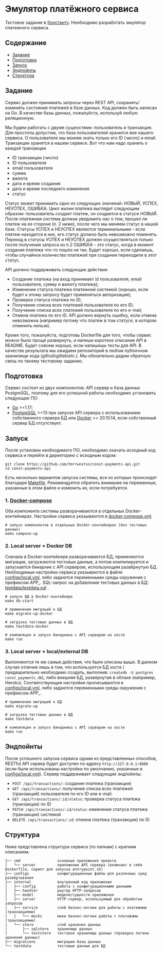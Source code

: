 # Эмулятор платёжного сервиса

Тестовое задание в [Константу](https://const.tech/). Необходимо разработать эмулятор платежного сервиса.

## Содержание

- [Задание](#Задание)
- [Подготовка](#Подготовка)
- [Запуск](#Запуск)
- [Эндпойнты](#Эндпойнты)
- [Структура](#Структура)

## Задание

Сервис должен принимать запросы через REST API, сохранять/изменять состояния платежей в базе данных. Код должен быть
написан на Go. В качестве базы данных, пожалуйста, используй любую реляционную.

Мы будем работать с двумя сущностями: пользователь и транзакция. Для простоты допустим, что база пользователей хранится
вне нашего сервиса. О пользователе мы можем знать только его ID (число) и email. Транзакции хранятся в нашем сервисе.
Вот что нам надо хранить о каждой транзакции

- ID транзакции (число)
- ID пользователя
- email пользователя
- сумма
- валюта
- дата и время создания
- дата и время последнего изменения
- статус

Статус может принимать одно из следующих значений: НОВЫЙ, УСПЕХ, НЕУСПЕХ, ОШИБКА. Цикл жизни платежа выглядит следующим
образом: пользователь создает платеж, он создается в статусе НОВЫЙ. После платежная система должна уведомить нас о том,
прошел ли платеж на ее стороне (п. 2 ниже), после чего мы меняем статус в нашей базе. Статусы УСПЕХ и НЕУСПЕХ являются
терминальными - если платеж находится в них, его статус должно быть невозможно поменять. Переход в статусы УСПЕХ и
НЕУСПЕХ должен осуществляться только после получения запроса из п.2 ОШИБКА - это статус, когда в момент создания платежа
что-то пошло не так. Будет хорошо, если сделаешь, чтобы случайное количество платежей при создании переходили в этот
статус.

API должно поддерживать следующие действия:

- Создание платежа (на вход принимает id пользователя, email пользователя, сумму и валюту платежа);
- Изменение статуса платежа платежной системой (хорошо, если будет к этому запросу будет применяться авторизация);
- Проверка статуса платежа по ID;
- Получение списка всех платежей пользователя по его ID;
- Получение списка всех платежей пользователя по его e-mail;
- Отмена платежа по его ID. API должно вернуть ошибку, если отмена невозможна (например потому что платеж в том статусе,
  в котором отменить нельзя).

Кроме того, пожалуйста, подготовь Dockerfile для того, чтобы сервис можно было проще развернуть, и напиши короткое
описание API в README. Будет совсем хорошо, если напишешь тесты для API. В качестве результата мы ожидаем репозиторий в
любом публичном хранилище кода (github\gitlab\etc.). Мы обязательно дадим обратную связь по твоему тестовому заданию.

## Подготовка

Сервис состоит из двух компонентов: API сервер и база данных PostgreSQL, поэтому для его успешной работы необходимо
установить следующее ПО:

- [Go](https://golang.org/doc/install) >=1.17;
- [PostgreSQL](https://www.postgresql.org/docs/current/tutorial-start.html) >=13 при запуске API сервера с
  использованием собственного сервера БД или [Docker](https://www.docker.com/get-started) >= 20.10.14, если собственный
  сервер БД отсутствует.

## Запуск

После установки необходимого ПО, необходимо скачать исходный код сервиса и перейти в директорию с исходным кодом:

```shell
git clone https://github.com/tmrrwnxtsn/const-payments-api.git
cd const-payments-api
```

Есть несколько вариантов запуска системы, все из которых происходят
благодаря [Makefile](https://github.com/tmrrwnxtsn/const-payments-api/blob/master/Makefile). Рекомендуется обратить
внимание на переменные, указанные в этом файле и изменить их, если потребуется.

### 1. [Docker-compose](https://docs.docker.com/compose/gettingstarted/)

Оба компонента системы разворачиваются в отдельных Docker-контейнерах. Настройки сервиса указываются в
[docker-compose.yml](https://github.com/tmrrwnxtsn/const-payments-api/blob/master/docker-compose.yml).

```shell
# запуск компонентов в отдельных Docker-контейнерах (без тестовых данных)
make compose-up
```

### 2. Local server + Docker DB

Сначала в Docker-контейнере разворачивается БД, применяются миграции, загружаются тестовые данные, а потом компилируется
и запускается бинарник с API сервером, использующим развёрнутую БД. Необходимые настройки сервиса указываются в
файле [configs/local.yml](https://github.com/tmrrwnxtsn/const-payments-api/blob/master/configs/local.yml), либо задаются
переменными среды окружения с префиксом *APP_*. SQL-запрос на добавление тестовых данных в
БД: [testdata/testdata.sql](https://github.com/tmrrwnxtsn/const-payments-api/blob/develop/testdata/testdata.sql)
.

```shell
# запуск БД в Docker-контейнере
make db-start

# применение миграций к БД
make migrate-up-docker

# загрузка тестовых данных в БД 
make testdata-docker

# компиляция и запуск бинарника с API сервером на хосте 
make run
```

### 3. Local server + local/external DB

Выполняются те же самые действия, что были описаны выше. В данном случае отличие лишь в том, что используется БД хоста (
предварительно необходимо создать, выполнив: `createdb -U postgres const_payments_db`), либо внешняя БД, развернутая в
облаке (например, Heroku). Соответствующие настройки прописываются
в [configs/local.yml](https://github.com/tmrrwnxtsn/const-payments-api/blob/master/configs/local.yml), либо задаются
переменными среды окружения с префиксом *APP_*.

```shell
# применение миграций к БД
make migrate-up

# загрузка тестовых данных в БД 
make testdata

# компиляция и запуск бинарника с API сервером на хосте 
make run
```

## Эндпойнты

После успешного запуска сервиса одним из представленных способов, RESTful API сервер будет доступен по
адресу `http://127.0.0.1:8080` (если были использованы настройки по умолчанию, указанные
в [configs/local.yml](https://github.com/tmrrwnxtsn/const-payments-api/blob/master/configs/local.yml)). Сервер
поддерживает следующие эндпойнты:

* `POST /api/transactions/`: создание платежа (транзакции)
* `GET /api/transactions/`: получение списка всех платежей (транзакций) пользователя по его ID или e-mail.
* `GET /api/transactions/:id/status`: проверка статуса платежа (транзакции) по ID
* `PATCH /api/transactions/:id/status`: изменение статуса платежа (транзакции) системой
* `DELETE /api/transactions/:id`: отмена платежа (транзакции) по ID

## Структура

Ниже представлена структура сервиса (по папкам) с кратким описанием.

```
├── cmd                 основные приложения проекта
│   └── server          приложение API сервера (включает в себя Dockerfile, скрипт для запуска entrypoint.sh)
├── configs             конфигурационные файлы для различных сред развёртывания
├── internal            внутренний код приложения
│   ├── config          работа с конфигурационными данными
│   ├── handler         роутер HTTP-запросов
│   ├── model           модели/сущности приложения
│   ├── server          HTTP-сервер, используемый для обработки запросов
│   ├── service         слой бизнес-логики для работы с платежами (транзакциями)
│   │   └── mocks       моки бизнес-логики работы с платежами (транзакциями)
│   └── store           слой хранения данных
│       ├── sqlstore    хранилище данных
│       └── teststore   тестовое хранилище данных (проверка логики хранения данных)
├── migrations          миграции базы данных
└── testdata            тестовые данные для БД
```